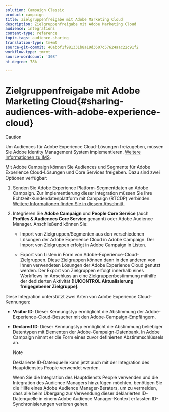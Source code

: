 ```yaml
---
solution: Campaign Classic
product: campaign
title: Zielgruppenfreigabe mit Adobe Marketing Cloud
description: Zielgruppenfreigabe mit Adobe Marketing Cloud
audience: integrations
content-type: reference
topic-tags: audience-sharing
translation-type: tm+mt
source-git-commit: 40abbf1f981331b8a19d3607c57624aac22c91f2
workflow-type: tm+mt
source-wordcount: '308'
ht-degree: 78%

---
```



# Zielgruppenfreigabe mit Adobe Marketing Cloud{#sharing-audiences-with-adobe-experience-cloud}

>[!CAUTION]
>
>Um Audiences für Adobe Experience Cloud-Lösungen freizugeben, müssen Sie Adobe Identity Management System implementieren. [Weitere Informationen zu IMS](../../integrations/using/about-adobe-id.md).

Mit Adobe Campaign können Sie Audiences und Segmente für Adobe Experience Cloud-Lösungen und Core Services freigeben. Dazu sind zwei Optionen verfügbar:

1. Senden Sie Adobe Experience Platform-Segmentdaten an Adobe Campaign. Zur Implementierung dieser Integration müssen Sie Ihre Echtzeit-Kundendatenplattform mit Campaign (RTCDP) verbinden. [Weitere Informationen finden Sie in diesem Abschnitt](https://docs.adobe.com/content/help/de-DE/experience-platform/rtcdp/destinations/destinations-cat/adobe-destinations/adobe-campaign-destination.html).


1. Integrieren Sie **Adobe Campaign** und **People Core Service** (auch **Profiles &amp; Audiences Core Service** genannt) oder Adobe Audience Manager. Anschließend können Sie:

   * Import von Zielgruppen/Segmenten aus den verschiedenen Lösungen der Adobe Experience Cloud in Adobe Campaign. Der Import von Zielgruppen erfolgt in Adobe Campaign in Listen.

   * Export von Listen in Form von Adobe-Experience-Cloud-Zielgruppen. Diese Zielgruppen können dann in den anderen von Ihnen verwendeten Lösungen der Adobe Experience Cloud genutzt werden. Der Export von Zielgruppen erfolgt innerhalb eines Workflows im Anschluss an eine Zielgruppenbestimmung mithilfe der dedizierten Aktivität **[!UICONTROL Aktualisierung freigegebener Zielgruppe]**.

Diese Integration unterstützt zwei Arten von Adobe Experience Cloud-Kennungen:

* **Visitor ID**: Dieser Kennungstyp ermöglicht die Abstimmung der Adobe-Experience-Cloud-Besucher mit den Adobe-Campaign-Empfängern.
* **Declared ID**: Dieser Kennungstyp ermöglicht die Abstimmung beliebiger Datentypen mit Elementen der Adobe-Campaign-Datenbank. In Adobe Campaign nimmt er die Form eines zuvor definierten Abstimmschlüssels an.

   >[!NOTE]
   >
   > Deklarierte ID-Datenquelle kann jetzt auch mit der Integration des Hauptdienstes People verwendet werden.
   >
   >Wenn Sie die Integration des Hauptdiensts People verwenden und die Integration des Audience Managers hinzufügen möchten, benötigen Sie die Hilfe eines Adobe Audience Manager-Beraters, um zu vermeiden, dass alle beim Übergang zur Verwendung dieser deklarierten ID-Datenquelle in einem Adobe Audience Manager-Kontext erfassten ID-Synchronisierungen verloren gehen.
